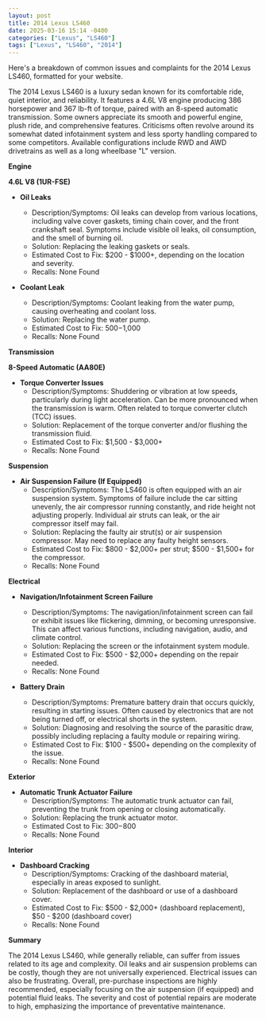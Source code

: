 ```yaml
---
layout: post
title: 2014 Lexus LS460
date: 2025-03-16 15:14 -0400
categories: ["Lexus", "LS460"]
tags: ["Lexus", "LS460", "2014"]
---
```

Here's a breakdown of common issues and complaints for the 2014 Lexus LS460, formatted for your website.

The 2014 Lexus LS460 is a luxury sedan known for its comfortable ride, quiet interior, and reliability. It features a 4.6L V8 engine producing 386 horsepower and 367 lb-ft of torque, paired with an 8-speed automatic transmission. Some owners appreciate its smooth and powerful engine, plush ride, and comprehensive features. Criticisms often revolve around its somewhat dated infotainment system and less sporty handling compared to some competitors. Available configurations include RWD and AWD drivetrains as well as a long wheelbase "L" version.

**Engine**

**4.6L V8 (1UR-FSE)**

*   **Oil Leaks**
    *   Description/Symptoms: Oil leaks can develop from various locations, including valve cover gaskets, timing chain cover, and the front crankshaft seal. Symptoms include visible oil leaks, oil consumption, and the smell of burning oil.
    *   Solution: Replacing the leaking gaskets or seals.
    *   Estimated Cost to Fix: $200 - $1000+, depending on the location and severity.
    * Recalls: None Found

* **Coolant Leak**
    * Description/Symptoms: Coolant leaking from the water pump, causing overheating and coolant loss.
    * Solution: Replacing the water pump.
    * Estimated Cost to Fix: $500-$1,000
    * Recalls: None Found

**Transmission**

**8-Speed Automatic (AA80E)**

*   **Torque Converter Issues**
    *   Description/Symptoms: Shuddering or vibration at low speeds, particularly during light acceleration. Can be more pronounced when the transmission is warm. Often related to torque converter clutch (TCC) issues.
    *   Solution: Replacement of the torque converter and/or flushing the transmission fluid.
    *   Estimated Cost to Fix: $1,500 - $3,000+
    * Recalls: None Found

**Suspension**

*   **Air Suspension Failure (If Equipped)**
    *   Description/Symptoms: The LS460 is often equipped with an air suspension system. Symptoms of failure include the car sitting unevenly, the air compressor running constantly, and ride height not adjusting properly. Individual air struts can leak, or the air compressor itself may fail.
    *   Solution: Replacing the faulty air strut(s) or air suspension compressor. May need to replace any faulty height sensors.
    *   Estimated Cost to Fix: $800 - $2,000+ per strut; $500 - $1,500+ for the compressor.
    *   Recalls: None Found

**Electrical**

*   **Navigation/Infotainment Screen Failure**
    *   Description/Symptoms: The navigation/infotainment screen can fail or exhibit issues like flickering, dimming, or becoming unresponsive. This can affect various functions, including navigation, audio, and climate control.
    *   Solution: Replacing the screen or the infotainment system module.
    *   Estimated Cost to Fix: $500 - $2,000+ depending on the repair needed.
    * Recalls: None Found

*   **Battery Drain**
    *   Description/Symptoms: Premature battery drain that occurs quickly, resulting in starting issues. Often caused by electronics that are not being turned off, or electrical shorts in the system.
    *   Solution: Diagnosing and resolving the source of the parasitic draw, possibly including replacing a faulty module or repairing wiring.
    *   Estimated Cost to Fix: $100 - $500+ depending on the complexity of the issue.
    *   Recalls: None Found

**Exterior**

*   **Automatic Trunk Actuator Failure**
    *   Description/Symptoms: The automatic trunk actuator can fail, preventing the trunk from opening or closing automatically.
    *   Solution: Replacing the trunk actuator motor.
    *   Estimated Cost to Fix: $300-$800
    *   Recalls: None Found

**Interior**

*   **Dashboard Cracking**
    *   Description/Symptoms: Cracking of the dashboard material, especially in areas exposed to sunlight.
    *   Solution: Replacement of the dashboard or use of a dashboard cover.
    *   Estimated Cost to Fix: $500 - $2,000+ (dashboard replacement), $50 - $200 (dashboard cover)
    *   Recalls: None Found

**Summary**

The 2014 Lexus LS460, while generally reliable, can suffer from issues related to its age and complexity. Oil leaks and air suspension problems can be costly, though they are not universally experienced. Electrical issues can also be frustrating. Overall, pre-purchase inspections are highly recommended, especially focusing on the air suspension (if equipped) and potential fluid leaks. The severity and cost of potential repairs are moderate to high, emphasizing the importance of preventative maintenance.

